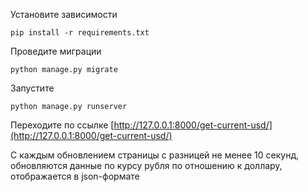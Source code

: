 Установите зависимости

`pip install -r requirements.txt`

Проведите миграции

`python manage.py migrate`

Запустите

`python manage.py runserver`

Переходите по ссылке [http://127.0.0.1:8000/get-current-usd/](http://127.0.0.1:8000/get-current-usd/)

С каждым обновлением страницы с разницей не менее 10 секунд, обновляются данные по курсу рубля по отношению к доллару, отображается в json-формате
